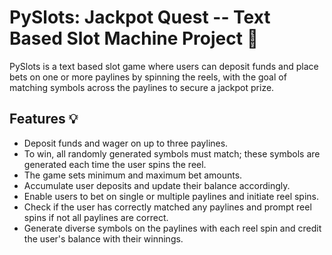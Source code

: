 # PySlots: Jackpot Quest -- Text Based Slot Machine Project 🎰
PySlots is a text based slot game where users can deposit funds and place bets on one or more paylines by spinning the reels, with the goal of matching symbols across the paylines to secure a jackpot prize.



## Features <a name="about"></a> :bulb:

- Deposit funds and wager on up to three paylines.
- To win, all randomly generated symbols must match; these symbols are generated each time the user spins the reel.
- The game sets minimum and maximum bet amounts.
- Accumulate user deposits and update their balance accordingly.
- Enable users to bet on single or multiple paylines and initiate reel spins.
- Check if the user has correctly matched any paylines and prompt reel spins if not all paylines are correct.
- Generate diverse symbols on the paylines with each reel spin and credit the user's balance with their winnings.



